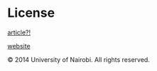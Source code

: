 # License

[article?!](http://erepository.uonbi.ac.ke/handle/11295/92273)

[website](http://mitishamba.uonbi.ac.ke)

© 2014 University of Nairobi. All rights reserved.